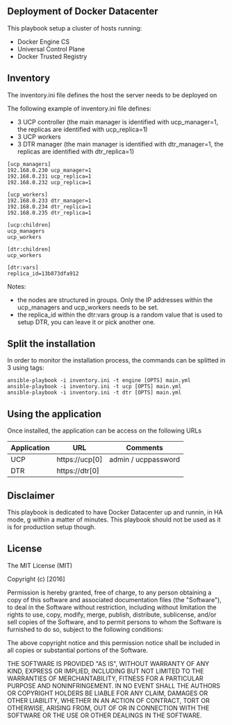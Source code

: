 Deployment of Docker Datacenter
-------------------------------

This playbook setup a cluster of hosts running:
* Docker Engine CS
* Universal Control Plane
* Docker Trusted Registry

Inventory
---------

The inventory.ini file defines the host the server needs to be deployed on

The following example of inventory.ini file defines:
- 3 UCP controller (the main manager is identified with ucp_manager=1, the replicas are identified with ucp_replica=1)
- 3 UCP workers
- 3 DTR manager (the main manager is identified with dtr_manager=1, the replicas are identified with dtr_replica=1)

```
[ucp_managers]
192.168.0.230 ucp_manager=1
192.168.0.231 ucp_replica=1
192.168.0.232 ucp_replica=1

[ucp_workers]
192.168.0.233 dtr_manager=1
192.168.0.234 dtr_replica=1
192.168.0.235 dtr_replica=1

[ucp:children]
ucp_managers
ucp_workers

[dtr:children]
ucp_workers

[dtr:vars]
replica_id=13b873dfa912
```

Notes:
- the nodes are structured in groups. Only the IP addresses within the ucp_managers and ucp_workers needs to be set.
- the replica_id within the dtr:vars group is a random value that is used to setup DTR, you can leave it or pick another one.




Split the installation
----------------------

In order to monitor the installation process, the commands can be splitted in 3 using tags:

```
ansible-playbook -i inventory.ini -t engine [OPTS] main.yml
ansible-playbook -i inventory.ini -t ucp [OPTS] main.yml
ansible-playbook -i inventory.ini -t dtr [OPTS] main.yml
```

Using the application
---------------------

Once installed, the application can be access on the following URLs

Application | URL | Comments
------------| --- | --------
UCP         | https://ucp[0] | admin / ucppassword
DTR         | https://dtr[0] |

Disclaimer
----------

This playbook is dedicated to have Docker Datacenter up and runnin, in HA mode, g within a matter of minutes.
This playbook should not be used as it is for production setup though.


License
-------

The MIT License (MIT)

Copyright (c) [2016]

Permission is hereby granted, free of charge, to any person obtaining a copy
of this software and associated documentation files (the "Software"), to deal
in the Software without restriction, including without limitation the rights
to use, copy, modify, merge, publish, distribute, sublicense, and/or sell
copies of the Software, and to permit persons to whom the Software is
furnished to do so, subject to the following conditions:

The above copyright notice and this permission notice shall be included in all
copies or substantial portions of the Software.

THE SOFTWARE IS PROVIDED "AS IS", WITHOUT WARRANTY OF ANY KIND, EXPRESS OR
IMPLIED, INCLUDING BUT NOT LIMITED TO THE WARRANTIES OF MERCHANTABILITY,
FITNESS FOR A PARTICULAR PURPOSE AND NONINFRINGEMENT. IN NO EVENT SHALL THE
AUTHORS OR COPYRIGHT HOLDERS BE LIABLE FOR ANY CLAIM, DAMAGES OR OTHER
LIABILITY, WHETHER IN AN ACTION OF CONTRACT, TORT OR OTHERWISE, ARISING FROM,
OUT OF OR IN CONNECTION WITH THE SOFTWARE OR THE USE OR OTHER DEALINGS IN THE
SOFTWARE.
